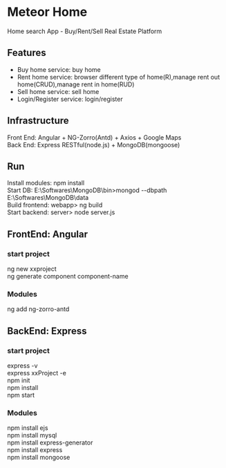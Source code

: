# Meteor Home  
Home search App - Buy/Rent/Sell Real Estate Platform  
  
## Features  
- Buy home service: buy home  
- Rent home service: browser different type of home(R),manage rent out home(CRUD),manage rent in home(RUD)  
- Sell home service: sell home  
- Login/Register service: login/register  
  
## Infrastructure  
Front End: Angular + NG-Zorro(Antd) + Axios + Google Maps    
Back End: Express RESTful(node.js) + MongoDB(mongoose)  
  
## Run  
Install modules: npm install  
Start DB:        E:\Softwares\MongoDB\bin>mongod --dbpath E:\Softwares\MongoDB\data  
Build frontend:  webapp> ng build  
Start backend:   server> node server.js  
  
## FrontEnd: Angular  
### start project  
ng new xxproject  
ng generate component component-name  
  
### Modules
ng add ng-zorro-antd   
  
## BackEnd: Express  
### start project  
express -v  
express xxProject -e  
npm init  
npm install  
npm start  
  
### Modules  
npm install ejs  
npm install mysql  
npm install express-generator  
npm install express  
npm install mongoose  
  

